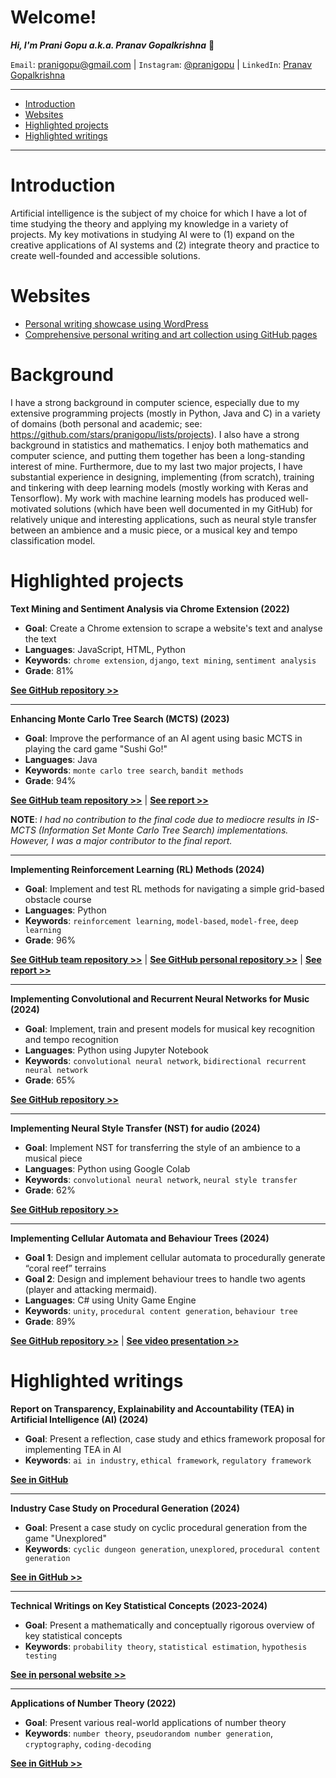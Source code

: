 <h1>Welcome!</h1>

**_Hi, I'm Prani Gopu a.k.a. Pranav Gopalkrishna_** 👋

`Email`: pranigopu@gmail.com | `Instagram`: [@pranigopu](https://www.instagram.com/pranigopu/) | `LinkedIn`: [Pranav Gopalkrishna](www.linkedin.com/in/pranav-gopalkrishna-3a8a37166)

---

- [Introduction](#introduction)
- [Websites](#websites)
- [Highlighted projects](#highlighted-projects)
- [Highlighted writings](#highlighted-writings)

---

# Introduction
Artificial intelligence is the subject of my choice for which I have a lot of time studying the theory and applying my knowledge in a variety of projects. My key motivations in studying AI were to (1) expand on the creative applications of AI systems and (2) integrate theory and practice to create well-founded and accessible solutions.

# Websites
- [Personal writing showcase using WordPress](https://pranigopu.wordpress.com/)
- [Comprehensive personal writing and art collection using GitHub pages](https://pranigopu.github.io/)

# Background
I have a strong background in computer science, especially due to my extensive programming projects (mostly in Python, Java and C) in a variety of domains (both personal and academic; see: https://github.com/stars/pranigopu/lists/projects). I also have a strong background in statistics and mathematics. I enjoy both mathematics and computer science, and putting them together has been a long-standing interest of mine. Furthermore, due to my last two major projects, I have substantial experience in designing, implementing (from scratch), training and tinkering with deep learning models (mostly working with Keras and Tensorflow). My work with machine learning models has produced well-motivated solutions (which have been well documented in my GitHub) for relatively unique and interesting applications, such as neural style transfer between an ambience and a music piece, or a musical key and tempo classification model.
 
# Highlighted projects
**Text Mining and Sentiment Analysis via Chrome Extension (2022)**

- **Goal**: Create a Chrome extension to scrape a website's text and analyse the text
- **Languages**: JavaScript, HTML, Python
 - **Keywords**: `chrome extension`, `django`, `text mining`, `sentiment analysis`
- **Grade**: 81%

[**See GitHub repository >>**](https://github.com/pranigopu/sentiMiner)

---

**Enhancing Monte Carlo Tree Search (MCTS) (2023)**

- **Goal**: Improve the performance of an AI agent using basic MCTS in playing the card game "Sushi Go!"
- **Languages**: Java
- **Keywords**: `monte carlo tree search`, `bandit methods`
- **Grade**: 94%

[**See GitHub team repository >>**](https://github.com/grahaminn/AIinGames-Assignment1) | [**See report >>**](https://github.com/pranigopu/artificialIntelligence-in-games/blob/main/assignment1/REPORT.pdf)

**NOTE**: _I had no contribution to the final code due to mediocre results in IS-MCTS (Information Set Monte Carlo Tree Search) implementations. However, I was a major contributor to the final report._

---

**Implementing Reinforcement Learning (RL) Methods (2024)**

- **Goal**: Implement and test RL methods for navigating a simple grid-based obstacle course
- **Languages**: Python
- **Keywords**: `reinforcement learning`, `model-based`, `model-free`, `deep learning`
- **Grade**: 96%

[**See GitHub team repository >>**](https://github.com/nocommentcode/ecs7002_assignment_2) | [**See GitHub personal repository >>**](https://github.com/pranigopu/frozenLake) | [**See report >>**](https://github.com/pranigopu/frozenLake/blob/main/report/finalReport.pdf)

---

**Implementing Convolutional and Recurrent Neural Networks for Music (2024)**

- **Goal**: Implement, train and present models for musical key recognition and tempo recognition
- **Languages**: Python using Jupyter Notebook
- **Keywords**: `convolutional neural network`, `bidirectional recurrent neural network`
- **Grade**: 65%

[**See GitHub repository >>**](https://github.com/pranigopu/key--tempo-deepLearning)

---

**Implementing Neural Style Transfer (NST) for audio (2024)**

- **Goal**: Implement NST for transferring the style of an ambience to a musical piece
- **Languages**: Python using Google Colab
- **Keywords**: `convolutional neural network`, `neural style transfer`
- **Grade**: 62%

[**See GitHub repository >>**](https://github.com/pranigopu/ambience-to-music-neuralStyleTransfer)

---

**Implementing Cellular Automata and Behaviour Trees (2024)**

- **Goal 1**: Design and implement cellular automata to procedurally generate “coral reef” terrains
- **Goal 2**: Design and implement behaviour trees to handle two agents (player and attacking mermaid).
- **Languages**: C# using Unity Game Engine
- **Keywords**: `unity`, `procedural content generation`, `behaviour tree`
- **Grade**: 89%

[**See GitHub repository >>**](https://github.com/pranigopu/diver-vs-mermaid) | [**See video presentation >>**](https://www.youtube.com/watch?v=sJMKtEH5r3g)

# Highlighted writings
**Report on Transparency, Explainability and Accountability (TEA) in Artificial Intelligence (AI) (2024)**

- **Goal**: Present a reflection, case study and ethics framework proposal for implementing TEA in AI
- **Keywords**: `ai in industry`,  `ethical framework`, `regulatory framework`

[**See in GitHub**](https://github.com/pranigopu/ethics--regulation--law-for-intelligentSystems/blob/main/finalCoursework/SUBMISSION.pdf)

---

**Industry Case Study on Procedural Generation (2024)**

- **Goal**: Present a case study on cyclic procedural generation from the game "Unexplored"
- **Keywords**: `cyclic dungeon generation`, `unexplored`, `procedural content generation`

[**See in GitHub >>**](https://github.com/pranigopu/interactiveAgents--proceduralGeneration/blob/main/caseStudy/Cyclic%20Generation.pdf)

---

**Technical Writings on Key Statistical Concepts (2023-2024)**

- **Goal**: Present a mathematically and conceptually rigorous overview of key statistical concepts
- **Keywords**: `probability theory`, `statistical estimation`, `hypothesis testing`

[**See in personal website >>**](https://pranigopu.github.io/statistics/)

---

**Applications of Number Theory (2022)**

- **Goal**: Present various real-world applications of number theory
- **Keywords**: `number theory`, `pseudorandom number generation`, `cryptography`, `coding-decoding`

[**See in GitHub >>**](https://github.com/pranigopu/mathematics/tree/main/numberTheory/applicationsOfNumberTheory)

<!---
pranigopu/pranigopu is a ✨ special ✨ repository because its `README.md` (this file) appears on your GitHub profile.
You can click the Preview link to take a look at your changes.
--->
